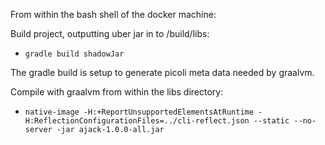 From within the bash shell of the docker machine:

Build project, outputting uber jar in to /build/libs:
* `gradle build shadowJar`

The gradle build is setup to generate picoli meta data needed by graalvm.

Compile with graalvm from within the libs directory:
* `native-image -H:+ReportUnsupportedElementsAtRuntime -H:ReflectionConfigurationFiles=../cli-reflect.json --static --no-server -jar ajack-1.0.0-all.jar`


